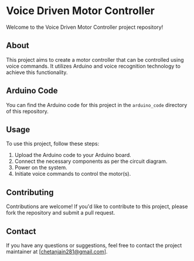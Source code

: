 # Voice Driven Motor Controller

Welcome to the Voice Driven Motor Controller project repository!

## About

This project aims to create a motor controller that can be controlled using voice commands. It utilizes Arduino and voice recognition technology to achieve this functionality.

## Arduino Code

You can find the Arduino code for this project in the `arduino_code` directory of this repository.

## Usage

To use this project, follow these steps:

1. Upload the Arduino code to your Arduino board.
2. Connect the necessary components as per the circuit diagram.
3. Power on the system.
4. Initiate voice commands to control the motor(s).

## Contributing

Contributions are welcome! If you'd like to contribute to this project, please fork the repository and submit a pull request.

## Contact

If you have any questions or suggestions, feel free to contact the project maintainer at [chetanjain281@gmail.com].

